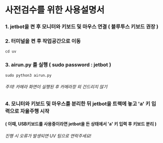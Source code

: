 # 사전검수를 위한 사용설명서

### 1. jetbot을 켠 후 모니터와 키보드 및 마우스 연결 ( 블루투스 키보드 권장 )


### 2. 터미널을 켠 후 작업공간으로 이동
```
cd uv
```
### 3. airun.py 를 실행 ( sudo password : jetbot )
```
sudo python3 airun.py
```
###### 주의! 카메라 화면이 실행된 후 카메라창 외 건드리지 않기 


### 4. 모니터와 키보드 및 마우스를 분리한 뒤 jetbot을 트랙에 놓고 'a' 키 입력으로 자율주행 시작
#### ( 이때, USB키보드를 사용중이라면 jetbot을 든 상태에서 'a' 키 입력 후 키보드 분리 )

###### 진행 시 오류가 발생되면 UV 팀으로 연락주세요! 
